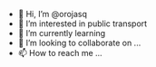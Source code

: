- 👋 Hi, I’m @orojasq
- 👀 I’m interested in public transport 
- 🌱 I’m currently learning 
- 💞️ I’m looking to collaborate on ...
- 📫 How to reach me ...

<!---
orojasq/orojasq is a ✨ special ✨ repository because its `README.md` (this file) appears on your GitHub profile.
You can click the Preview link to take a look at your changes.
--->
